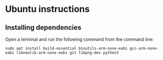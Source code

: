 # Ubuntu instructions
## Installing dependencies
Open a terminal and run the following command from the command line:
```console
sudo apt install build-essential binutils-arm-none-eabi gcc-arm-none-eabi libnewlib-arm-none-eabi git libpng-dev python3
```
